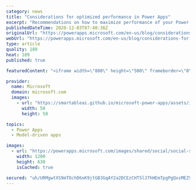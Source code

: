 ```yaml
---
category: news
title: "Considerations for optimized performance in Power Apps"
excerpt: "Recommendations on how to maximize performance of your Power Apps "
publishedDateTime: 2020-12-03T07:40:36Z
originalUrl: "https://powerapps.microsoft.com/en-us/blog/considerations-for-optimized-performance-in-power-apps/"
webUrl: "https://powerapps.microsoft.com/en-us/blog/considerations-for-optimized-performance-in-power-apps/"
type: article
quality: 189
heat: 189
published: true

featuredContent: "<iframe width=\"800\" height=\"500\" frameborder=\"0\" src=\"https://www.youtube.com/embed/jcKoqC9Vfmo\" allow=\"accelerometer; autoplay; encrypted-media; gyroscope; picture-in-picture\" allowfullscreen></iframe>"

provider:
  name: Microsoft
  domain: microsoft.com
  images:
    - url: "https://smartableai.github.io/microsoft-power-apps/assets/images/organizations/microsoft.com-50x50.jpg"
      width: 50
      height: 50

topics:
  - Power Apps
  - Model-driven apps

images:
  - url: "https://powerapps.microsoft.com/images/shared/social/social-share-post-ignite.png"
    width: 1200
    height: 630
    isCached: true

secured: "uh/URMgwtXS9mTOchD6oK9jtGB3GqAY2a2DCEzCHTSlJ7hHEmTpgPgQxsMEZ9Dr78v0Vch49D2O8fydfDQGnjV05XBwim1aSa3yfeFX6E/AdbmdQqwmkKKd2+AoBL0IoF7Kg22Gt4fw4YxOzVl8FOePF3iGZgWPQVJe0zIJHS8wfDYIxdgCauzUP6UEy/7MlHk6A3lRIJ4ZG2BuXed72sbpx1ny29ZA3McKcxD4TkFQO71PpP0ZREC0x/g/NzINcMYq1xb2j/md484NtFa6EYibmrIROfieUlfY52za01V5fN1ITNkA4ywGDw3QHRmzQikIAr3gc0KNn0zXniRjK6DodnGT9WDU015mfo3EnK1qlxeTclkeOeG0+L20CF9+uqbIw15O4KHSSAl2HPE4Ye10lamJ0asTPZnoIAiXqFSQ27WFmV6faH7a1cMiEnOyEQvL7OY5mCWwgilrhalEGrg==;ijB2wWMWtpl1IL49fBlIKw=="
---
```


